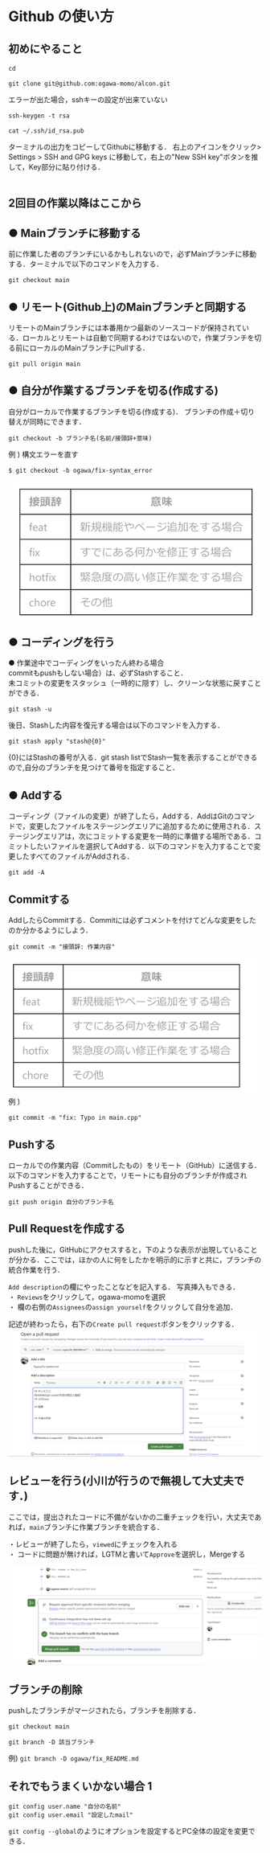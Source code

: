 # Github の使い方
## **初めにやること**
```
cd
```
```
git clone git@github.com:ogawa-momo/alcon.git 
```

エラーが出た場合，sshキーの設定が出来ていない
```
ssh-keygen -t rsa
```
```
cat ~/.ssh/id_rsa.pub 
```
ターミナルの出力をコピーしてGithubに移動する．
右上のアイコンをクリック> Settings > SSH and GPG keys
に移動して，右上の"New SSH key"ボタンを推して，Key部分に貼り付ける．
<br>
<br>

## 2回目の作業以降はここから
## ● Mainブランチに移動する
前に作業した者のブランチにいるかもしれないので，必ずMainブランチに移動する．ターミナルで以下のコマンドを⼊⼒する．<br>
```
git checkout main
```

## ● リモート(Github上)のMainブランチと同期する
リモートのMainブランチには本番⽤かつ最新のソースコードが保持されている．ローカルとリモートは⾃動で同期するわけではないので，作業ブランチを切る前にローカルのMainブランチにPullする．
```
git pull origin main
```

## ● 自分が作業するブランチを切る(作成する)
⾃分がローカルで作業するブランチを切る(作成する)．
ブランチの作成＋切り替えが同時にできます．
```
git checkout -b ブランチ名(名前/接頭辞+意味)
```
例 ) 構文エラーを直す 
```
$ git checkout -b ogawa/fix-syntax_error
```

![alt text](image_md/image.png)

## ● コーディングを行う
● 作業途中でコーディングをいったん終わる場合<br>
commitもpushもしない場合）は、必ずStashすること．<br>
未コミットの変更をスタッシュ（⼀時的に隠す）し、クリーンな状態に戻すことができる．
```
git stash -u
```
 後⽇、Stashした内容を復元する場合は以下のコマンドを⼊⼒する．
 ```
 git stash apply "stash@{0}"
 ```

{0}にはStashの番号が⼊る．git stash listでStash⼀覧を表⽰することができるので,⾃分のブランチを⾒つけて番号を指定すること．

##  ● Addする
コーディング（ファイルの変更）が終了したら，Addする．AddはGitのコマンドで，変更したファイルをステージングエリアに追加するために使⽤される．ステージングエリアは，次にコミットする変更を⼀時的に準備する場所である．コミットしたいファイルを選択してAddする．以下のコマンドを⼊⼒することで変更したすべてのファイルがAddされる．
```
git add -A
```

## Commitする
AddしたらCommitする．Commitには必ずコメントを付けてどんな変更をしたのか分かるようにしよう．
```
git commit -m "接頭辞: 作業内容"
```
![alt text](image_md/image-1.png)
例 )
```
git commit -m "fix: Typo in main.cpp"
```

## Pushする
ローカルでの作業内容（Commitしたもの）をリモート（GitHub）に送信する．以下のコマンドを⼊⼒することで，リモートにも⾃分のブランチが作成されPushすることができる．
```
git push origin 自分のブランチ名
```

## Pull Requestを作成する
pushした後に，GitHubにアクセスすると，下のような表示が出現していることが分かる．ここでは，ほかの人に何をしたかを明示的に示すと共に，ブランチの統合作業を行う．

``Add description``の欄にやったことなどを記入する．
写真挿入もできる．<br>
・ ``Reviews``をクリックして，ogawa-momoを選択 <br>
・ 欄の右側の``Assignees``の``assign yourself``をクリックして自分を追加．<br>

記述が終わったら，右下の``Create pull request``ボタンをクリックする．
![alt text](</image_md/image-2.png>)


## レビューを行う(小川が行うので無視して大丈夫です．)
ここでは，提出されたコードに不備がないかの二重チェックを行い，大丈夫であれば，``main``ブランチに作業ブランチを統合する．

・レビューが終了したら，``viewed``にチェックを入れる<br>
・ コードに問題が無ければ，LGTMと書いて``Approve``を選択し，Mergeする

![alt text](image_md/image-3.png)

## ブランチの削除
pushしたブランチがマージされたら，ブランチを削除する．
```
git checkout main
```
```
git branch -D 該当ブランチ
```
例)
``
git branch -D ogawa/fix_README.md
``

## それでもうまくいかない場合 1
```
git config user.name "自分の名前"
git config user.email "設定したmail"
```
``git config --global``のようにオプションを設定するとPC全体の設定を変更できる．
